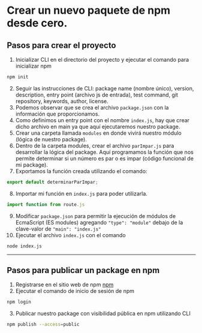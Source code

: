 # Crear un nuevo paquete de npm desde cero. 

## Pasos para crear el proyecto
1. Inicializar CLI en el directorio del proyecto y ejecutar el comando para inicializar npm
```bash
npm init
```
2. Seguir las instrucciones de CLI: package name (nombre único), version, description, entry point (archivo js de entrada), test command, git repository, keywords, author, license.
3. Podemos observar que se crea el archivo `package.json` con la información que proporcionamos.
4. Como definimos un entry point con el nombre `index.js`, hay que crear dicho archivo en main ya que aquí ejecutaremos nuestro package.
5. Crear una carpeta llamada `modules` en donde vivirá nuestro módulo (lógica de nuestro package).
6. Dentro de la carpeta modules, crear el archivo `parImpar.js` para desarrollar la lógica del package.
Aquí programamos la función que nos permite determinar si un número es par o es impar (código funcional de mi package).
7. Exportamos la función creada utilizando el comando:
```javascript
export default determinarParImpar;
```
8. Importar mi función en `index.js` para poder utilizarla.
```javascript
import function from route.js
```
9. Modificar `package.json` para permitir la ejecución de módulos de EcmaScript (ES modules) agregando `"type": "module"` debajo de la clave-valor de `"main": "index.js"`
10. Ejecutar el archivo `index.js` con el comando
```bash
node index.js
```
---

## Pasos para publicar un package en npm
1. Registrarse en el sitio web de npm
[npm](https://www.npmjs.com/)
2. Ejecutar el comando de inicio de sesión de npm
```bash
npm login
```
3. Publicar nuestro package con visibilidad pública en npm utilizando CLI 
```bash
npm publish --access=public
```
